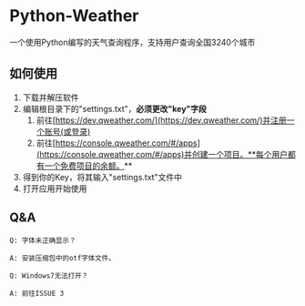 # Python-Weather
一个使用Python编写的天气查询程序，支持用户查询全国3240个城市

## 如何使用
1. 下载并解压软件
2. 编辑根目录下的"settings.txt"，**必须更改"key"字段**
   1. 前往[https://dev.qweather.com/](https://dev.qweather.com/)并注册一个账号(或登录)
   2. 前往[https://console.qweather.com/#/apps](https://console.qweather.com/#/apps)并创建一个项目。**每个用户都有一个免费项目的余额。**
3. 得到你的Key，将其输入"settings.txt"文件中
4. 打开应用开始使用

## Q&A

~~~
Q: 字体未正确显示？

A: 安装压缩包中的otf字体文件。
~~~
~~~
Q: Windows7无法打开？

A: 前往ISSUE 3
~~~
